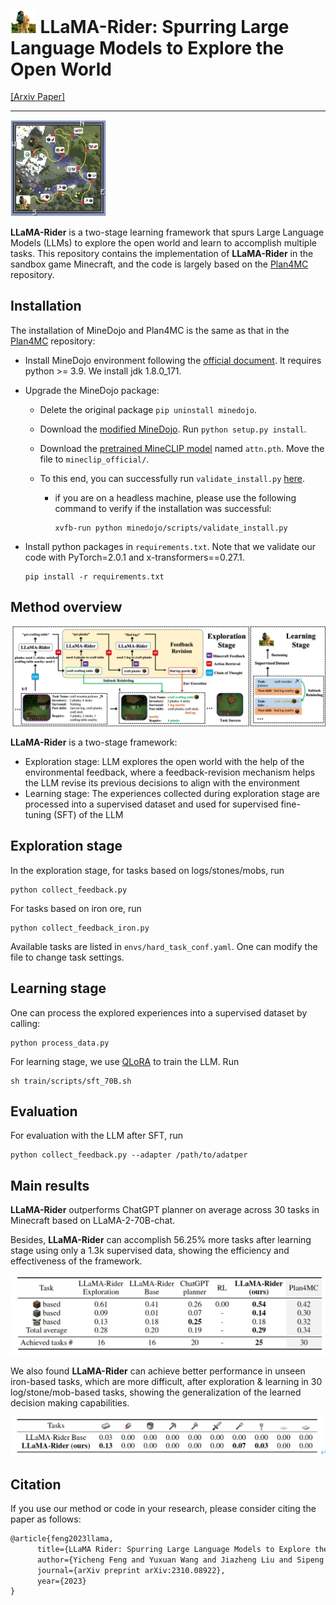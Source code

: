 # <img src="figs/steveonllm.png" alt="steveonllm" style="zoom:4%;" /> LLaMA-Rider: Spurring Large Language Models to Explore the Open World

[[Arxiv Paper]](https://arxiv.org/abs/2310.08922)

---



<img src="figs/introfig.png" alt="llama-rider" style="zoom:15%;" />

**LLaMA-Rider** is a two-stage learning framework that spurs Large Language Models (LLMs) to explore the open world and learn to accomplish multiple tasks. This repository contains the implementation of **LLaMA-Rider** in the sandbox game Minecraft, and the code is largely based on the [Plan4MC](https://github.com/PKU-RL/Plan4MC) repository.

## Installation

The installation of MineDojo and Plan4MC is the same as that in the [Plan4MC](https://github.com/PKU-RL/Plan4MC) repository:

- Install MineDojo environment following the [official document](https://docs.minedojo.org/sections/getting_started/install.html#prerequisites).  It requires python >= 3.9. We install jdk 1.8.0_171.

- Upgrade the MineDojo package: 
  - Delete the original package `pip uninstall minedojo`.
  
  - Download the [modified MineDojo](https://github.com/PKU-RL/MCEnv). Run `python setup.py install`.

  - Download the [pretrained MineCLIP model](https://disk.pku.edu.cn:443/link/86843F120DF784DCC117624D2E90A569) named `attn.pth`.  Move the file to `mineclip_official/`.
  
  - To this end, you can successfully run `validate_install.py` [here](https://github.com/MineDojo/MineDojo/tree/main/scripts).
  
    - if you are on a headless machine, please use the following command to verify if the installation was successful:
  
      ```shell
      xvfb-run python minedojo/scripts/validate_install.py
      ```
  
- Install python packages in `requirements.txt`. Note that we validate our code with PyTorch=2.0.1 and x-transformers==0.27.1. 

  ```shell
  pip install -r requirements.txt
  ```

## Method overview

<img src="figs/llama-rider.png" alt="llama-rider" style="zoom:100%;" />

**LLaMA-Rider** is a two-stage framework:

* Exploration stage: LLM explores the open world with the help of the environmental feedback, where a feedback-revision mechanism helps the LLM revise its previous decisions to align with the environment
* Learning stage: The experiences collected during exploration stage are processed into a supervised dataset and used for supervised fine-tuning (SFT) of the LLM

## Exploration stage

In the exploration stage, for tasks based on logs/stones/mobs, run

```shell
python collect_feedback.py
```

For tasks based on iron ore, run

```shell
python collect_feedback_iron.py
```

Available tasks are listed in `envs/hard_task_conf.yaml`. One can modify the file to change task settings.

## Learning stage

One can process the explored experiences into a supervised dataset by calling:

```shell
python process_data.py
```

For learning stage, we use [QLoRA](https://github.com/artidoro/qlora) to train the LLM. Run

```shell
sh train/scripts/sft_70B.sh
```

## Evaluation

For evaluation with the LLM after SFT, run

```shell
python collect_feedback.py --adapter /path/to/adatper
```

## Main results

**LLaMA-Rider** outperforms ChatGPT planner on average across 30 tasks in Minecraft based on LLaMA-2-70B-chat. 

Besides, **LLaMA-Rider** can accomplish 56.25% more tasks after learning stage using only a 1.3k supervised data, showing the efficiency and effectiveness of the framework.

![mresult](figs/mresult.jpg)

We also found **LLaMA-Rider** can achieve better performance in unseen iron-based tasks, which are more difficult, after exploration & learning in 30 log/stone/mob-based tasks, showing the generalization of the learned decision making capabilities.

![ironresult](figs/ironresult.jpg)

## Citation

If you use our method or code in your research, please consider citing the paper as follows:

```latex
@article{feng2023llama,
      title={LLaMA Rider: Spurring Large Language Models to Explore the Open World}, 
      author={Yicheng Feng and Yuxuan Wang and Jiazheng Liu and Sipeng Zheng and Zongqing Lu},
      journal={arXiv preprint arXiv:2310.08922},
      year={2023}
}
```





